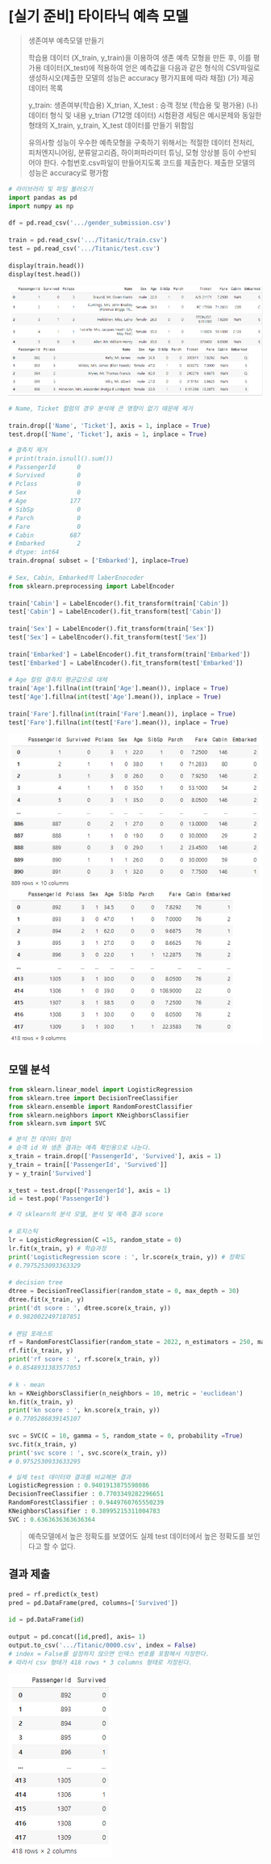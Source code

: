 # [실기 준비] 타이타닉 예측 모델

> 생존여부 예측모델 만들기 
>
> 학습용 데이터 (X_train, y_train)을 이용하여 생존 예측 모형을 만든 후, 이를 평가용 데이터(X_test)에 적용하여 얻은 예측값을 다음과 같은 형식의 CSV파일로 생성하시오(제출한 모델의 성능은 accuracy 평가지표에 따라 채점) (가) 제공 데이터 목록 
>
> y_train: 생존여부(학습용) X_trian, X_test : 승객 정보 (학습용 및 평가용) (나) 데이터 형식 및 내용 y_trian (712명 데이터) 시험환경 세팅은 예시문제와 동일한 형태의 X_train, y_train, X_test 데이터를 만들기 위함임 
>
> 유의사항 성능이 우수한 예측모형을 구축하기 위해서는 적절한 데이터 전처리, 피처엔지니어링, 분류알고리즘, 하이퍼파라미터 튜닝, 모형 앙상블 등이 수반되어야 한다. 수험번호.csv파일이 만들어지도록 코드를 제출한다. 제출한 모델의 성능은 accuracy로 평가함

```python
# 라이브러리 및 파일 불러오기
import pandas as pd
import numpy as np

df = pd.read_csv('.../gender_submission.csv')

train = pd.read_csv('.../Titanic/train.csv')
test = pd.read_csv('.../Titanic/test.csv')

display(train.head())
display(test.head())
```

![image-20211124143747991](markdown-images/image-20211124143747991.png)

```python
# Name, Ticket 컬럼의 경우 분석에 큰 영향이 없기 때문에 제거

train.drop(['Name', 'Ticket'], axis = 1, inplace = True)
test.drop(['Name', 'Ticket'], axis = 1, inplace = True)
```

```python
# 결측치 제거
# print(train.isnull().sum())
# PassengerId      0
# Survived         0
# Pclass           0
# Sex              0
# Age            177
# SibSp            0
# Parch            0
# Fare             0
# Cabin          687
# Embarked         2
# dtype: int64
train.dropna( subset = ['Embarked'], inplace=True)

# Sex, Cabin, Embarked의 laberEnocoder
from sklearn.preprocessing import LabelEncoder

train['Cabin'] = LabelEncoder().fit_transform(train['Cabin'])
test['Cabin'] = LabelEncoder().fit_transform(test['Cabin'])

train['Sex'] = LabelEncoder().fit_transform(train['Sex'])
test['Sex'] = LabelEncoder().fit_transform(test['Sex'])

train['Embarked'] = LabelEncoder().fit_transform(train['Embarked'])
test['Embarked'] = LabelEncoder().fit_transform(test['Embarked'])

# Age 컬럼 결측치 평균값으로 대체
train['Age'].fillna(int(train['Age'].mean()), inplace = True)
test['Age'].fillna(int(test['Age'].mean()), inplace = True)

train['Fare'].fillna(int(train['Fare'].mean()), inplace = True)
test['Fare'].fillna(int(test['Fare'].mean()), inplace = True)
```

![image-20211124145128147](markdown-images/image-20211124145128147.png)

## 모델 분석

```python
from sklearn.linear_model import LogisticRegression
from sklearn.tree import DecisionTreeClassifier
from sklearn.ensemble import RandomForestClassifier
from sklearn.neighbors import KNeighborsClassifier
from sklearn.svm import SVC
```

```python
# 분석 전 데이터 정리
# 승객 id 와 생존 결과는 예측 확인용으로 나눈다.
x_train = train.drop(['PassengerId', 'Survived'], axis = 1)
y_train = train[['PassengerId', 'Survived']]
y = y_train['Survived']

x_test = test.drop(['PassengerId'], axis = 1)
id = test.pop('PassengerId')
```

```python
# 각 sklearn의 분석 모델, 분석 및 예측 결과 score

# 로지스틱
lr = LogisticRegression(C =15, random_state = 0)
lr.fit(x_train, y) # 학습과정
print('LogisticRegression score : ', lr.score(x_train, y)) # 정확도
# 0.7975253093363329

# decision tree
dtree = DecisionTreeClassifier(random_state = 0, max_depth = 30)
dtree.fit(x_train, y)
print('dt score : ', dtree.score(x_train, y))
# 0.9820022497187851

# 랜덤 포레스트
rf = RandomForestClassifier(random_state = 2022, n_estimators = 250, max_depth = 5)
rf.fit(x_train, y)
print('rf score : ', rf.score(x_train, y))
# 0.8548931383577053

# k - mean
kn = KNeighborsClassifier(n_neighbors = 10, metric = 'euclidean')
kn.fit(x_train, y) 
print('kn score : ', kn.score(x_train, y))
# 0.7705286839145107

svc = SVC(C = 10, gamma = 5, random_state = 0, probability =True)
svc.fit(x_train, y)
print('svc score : ', svc.score(x_train, y))
# 0.9752530933633295
```

```python
# 실제 test 데이터와 결과를 비교해본 결과 
LogisticRegression : 0.9401913875598086
DecisionTreeClassifier : 0.7703349282296651
RandomForestClassifier : 0.9449760765550239
KNeighborsClassifier : 0.38995215311004783
SVC : 0.6363636363636364
```

> 예측모델에서 높은 정확도를 보였어도 실제 test 데이터에서 높은 정확도를 보인다고 할 수 없다.



## 결과 제출

```python
pred = rf.predict(x_test) 
pred = pd.DataFrame(pred, columns=['Survived'])

id = pd.DataFrame(id)

output = pd.concat([id,pred], axis= 1)
output.to_csv('.../Titanic/0000.csv', index = False)
# index = False를 설정하지 않으면 인덱스 번호를 포함해서 저장한다.
# 따라서 csv 형태가 418 rows * 3 columns 형태로 저장된다.
```

![image-20211124150041458](markdown-images/image-20211124150041458.png)



